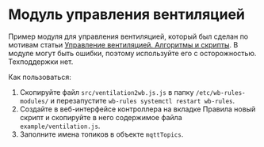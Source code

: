 # Модуль управления вентиляцией

Пример модуля для управления вентиляцией, который был сделан по мотивам статьи [Управление вентиляцией. Алгоритмы и скрипты](https://habr.com/ru/company/wirenboard/blog/715288/). В модуле могут быть ошибки, поэтому используйте его с осторожностью. Техподдержки нет.

Как пользоваться:
1. Скопируйте файл `src/ventilation2wb.js.js` в папку `/etc/wb-rules-modules/` и перезапустите `wb-rules systemctl restart wb-rules`.
2. Создайте в веб-интерфейсе контроллера на вкладке Правила новый скрипт и скопируйте в него содержимое файла `example/ventilation.js`.
3. Заполните имена топиков в объекте `mqttTopics`.
